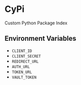 # CyPi
Custom Python Package Index

## Environment Variables
* `CLIENT_ID`
* `CLIENT_SECRET`
* `REDIRECT_URL`
* `AUTH_URL`
* `TOKEN_URL`
* `VAULT_TOKEN`
